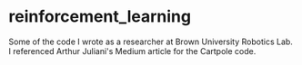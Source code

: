 # reinforcement_learning

Some of the code I wrote as a researcher at Brown University Robotics Lab.
I referenced Arthur Juliani's Medium article for the Cartpole code.
